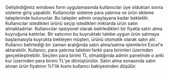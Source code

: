 Geliştirdiğimiz windows form uygulamasında kullanıcılar üye olduktan sonra sisteme giriş yapabilir.
Kullanıcılar sisteme para yatırma ve ürün ekleme taleplerinde bulunurlar. Bu talepler admin onaylayana kadar bekletilir.
Kullanıcılar istedikleri ürünü seçip istedikleri miktarda ürün satın almaktadırlar. Kullanıcılar opsiyonel olarak belirledikleri bir fiyatla satın alma kuyruğuna katılırlar. Bir satıcının bu kuyruktaki talebe uygun ürün satmaya başlamasıyla kuyrukta bekleyen müşteri, ürünü otomatik olarak satın alır.
Kullanıcı belirlediği bir zaman aralığında satın alma/satma işlemlerini Excel'e aktarabilir.
Kullanıcı, para yatırma talebini farklı para birimleri üzerinden gerçekleştirebilir. Seçilen para birimi TL olmadığında admin panelinde o anki kur üzerinden para birimi TL'ye dönüştürülür. 
Satın alma esnasında satın alınan ürün fiyatının %1'lik kısmı kullanıcı bakiyesinden düşülür. 
